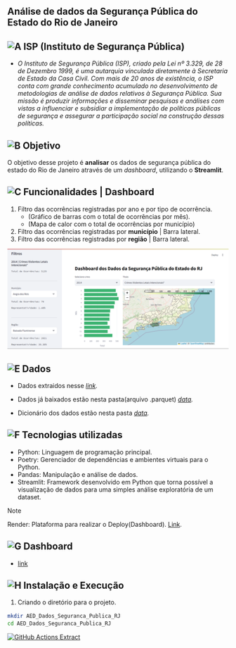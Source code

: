 ## Análise de dados da Segurança Pública do Estado do Rio de Janeiro

## ![A](https://cdn-icons-png.flaticon.com/24/1085/1085456.png) ISP (Instituto de Segurança Pública)

- *O Instituto de Segurança Pública (ISP), criado pela Lei nº 3.329, de 28 de Dezembro 1999, é uma autarquia vinculada diretamente à Secretaria de Estado da Casa Civil. Com mais de 20 anos de existência, o ISP conta com grande conhecimento acumulado no desenvolvimento de metodologias de análise de dados relativos à Segurança Pública. Sua missão é produzir informações e disseminar pesquisas e análises com vistas a influenciar e subsidiar a implementação de políticas públicas de segurança e assegurar a participação social na construção dessas políticas.*

## ![B](https://cdn-icons-png.flaticon.com/24/1534/1534999.png) Objetivo

O objetivo desse projeto é **analisar** os dados de segurança pública do estado do Rio de Janeiro através de um *dashboard*, utilizando o **Streamlit**.

## ![C](https://cdn-icons-png.flaticon.com/24/4739/4739384.png) Funcionalidades | Dashboard

1. Filtro das ocorrências registradas por ano e por tipo de ocorrência.
   * (Gráfico de barras com o total de ocorrências por mês).
   * (Mapa de calor com o total de ocorrências por município)
2. Filtro das ocorrências registradas por **município** | Barra lateral.
3. Filtro das ocorrências registradas por **região** | Barra lateral.

![D](https://github.com/Prog-LucasAlves/AED_Dados_Seguranca_Publica/blob/main/image/Preview.png)

## ![E](https://cdn-icons-png.flaticon.com/24/9872/9872417.png) Dados

- Dados extraidos nesse *[link](https://www.ispdados.rj.gov.br/Arquivos/BaseMunicipioMensal.csv).*

- Dados já baixados estão nesta pasta(arquivo .parquet) *[data](https://github.com/Prog-LucasAlves/AED_Dados_Seguranca_Publica/tree/main/data/raw_data/GOLDEN).*

- Dicionário dos dados estão nesta pasta *[data](https://github.com/Prog-LucasAlves/AED_Dados_Seguranca_Publica/tree/main/data/dict_data).*

## ![F](https://cdn-icons-png.flaticon.com/24/752/752646.png) Tecnologias utilizadas

- Python: Linguagem de programação principal.
- Poetry: Gerenciador de dependências e ambientes virtuais para o Python.
- Pandas: Manipulação e análise de dados.
- Streamlit: Framework desenvolvido em Python que torna possível a visualização de dados para uma simples análise exploratória de um dataset.

> [!NOTE]
> Render: Plataforma para realizar o Deploy(Dashboard). [Link](https://render.com/).

## ![G](https://cdn-icons-png.flaticon.com/24/1991/1991103.png) Dashboard

- [link](https://aed-dados-seguranca-publica.onrender.com)

## ![H](https://cdn-icons-png.flaticon.com/24/3786/3786109.png) Instalação e Execução

1. Criando o diretório para o projeto.

```bash
mkdir AED_Dados_Seguranca_Publica_RJ
cd AED_Dados_Seguranca_Publica_RJ
```

[![GitHub Actions Extract](https://github.com/Prog-LucasAlves/AED_Dados_Seguranca_Publica/actions/workflows/extract.yml/badge.svg?branch=main)](https://github.com/Prog-LucasAlves/AED_Dados_Seguranca_Publica/actions/workflows/extract.yml)
